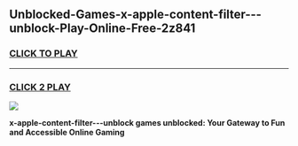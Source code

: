 
## Unblocked-Games-x-apple-content-filter---unblock-Play-Online-Free-2z841
<h3>
<a href="https://premium76.site?title=x-apple-content-filter---unblock&ref=26A">CLICK TO PLAY</a></h3>
<hr>

<h3>
<a href="https://premium76.site?title=x-apple-content-filter---unblock&ref=26A">CLICK 2 PLAY</a>
  
</h3>

<a href="https://premium76.site?title=x-apple-content-filter---unblock&ref=26A"><img src="https://clearcache.store/games.png"></a>


**x-apple-content-filter---unblock games unblocked: Your Gateway to Fun and Accessible Online Gaming**
